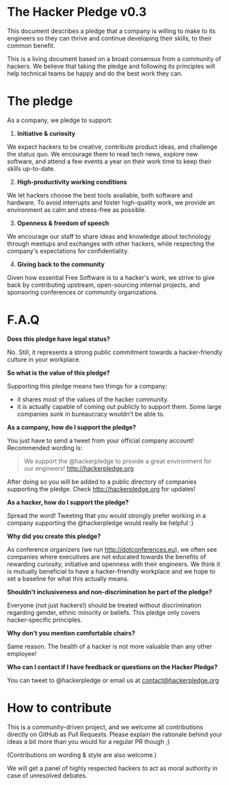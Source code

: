 The Hacker Pledge v0.3
======================

This document describes a pledge that a company is willing to make to its engineers so they can thrive and continue developing their skills, to their common benefit.

This is a living document based on a broad consensus from a community of hackers. We believe that taking the pledge and following its principles will help technical teams be happy and do the best work they can.


The pledge
==========

As a company, we pledge to support:

 1. **Initiative & curiosity**

  We expect hackers to be creative, contribute product ideas, and challenge the status quo. We encourage them to read tech news, explore new software, and attend a few events a year on their work time to keep their skills up-to-date.
  
 2. **High-productivity working conditions**

  We let hackers choose the best tools available, both software and hardware. To avoid interrupts and foster high-quality work, we provide an environment as calm and stress-free as possible.
  
 3. **Openness & freedom of speech**

  We encourage our staff to share ideas and knowledge about technology through meetups and exchanges with other hackers, while respecting the company's expectations for confidentiality.

 4. **Giving back to the community**

  Given how essential Free Software is to a hacker's work, we strive to give back by contributing upstream, open-sourcing internal projects, and sponsoring conferences or community organizations.


F.A.Q
=====

**Does this pledge have legal status?**

No. Still, it represents a strong public commitment towards a hacker-friendly culture in your workplace.

**So what is the value of this pledge?**

Supporting this pledge means two things for a company:
 * it shares most of the values of the hacker community.
 * it is actually capable of coming out publicly to support them. Some large companies sunk in bureaucracy wouldn't be able to.

**As a company, how do I support the pledge?**

You just have to send a tweet from your official company account! Recommended wording is:
 
> We support the @hackerpledge to provide a great environment for our engineers! http://hackerpledge.org
 
After doing so you will be added to a public directory of companies supporting the pledge. Check http://hackerpledge.org for updates!

**As a hacker, how do I support the pledge?**

Spread the word! Tweeting that you would strongly prefer working in a company supporting the @hackerpledge would really be helpful :)

**Why did you create this pledge?**

As conference organizers (we run http://dotconferences.eu), we often see companies where executives are not educated towards the benefits of rewarding curiosity, initiative and openness with their engineers. We think it is mutually beneficial to have a hacker-friendly workplace and we hope to set a baseline for what this actually means.

**Shouldn't inclusiveness and non-discrimination be part of the pledge?**

Everyone (not just hackers!) should be treated without discrimination regarding gender, ethnic minority or beliefs. This pledge only covers hacker-specific principles.

**Why don't you mention comfortable chairs?**

Same reason. The health of a hacker is not more valuable than any other employee!

**Who can I contact if I have feedback or questions on the Hacker Pledge?**

You can tweet to @hackerpledge or email us at contact@hackerpledge.org

How to contribute
=================

This is a community-driven project, and we welcome all contributions directly on GitHub as Pull Requests. Please explain the rationale behind your ideas a bit more than you would for a regular PR though ;)

(Contributions on wording & style are also welcome.)

We will get a panel of highly respected hackers to act as moral authority in case of unresolved debates.
